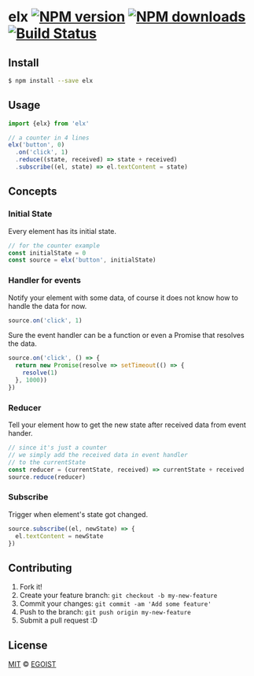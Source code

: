 # elx [![NPM version](https://img.shields.io/npm/v/elx.svg?style=flat-square)](https://npmjs.com/package/elx) [![NPM downloads](https://img.shields.io/npm/dm/elx.svg?style=flat-square)](https://npmjs.com/package/elx) [![Build Status](https://img.shields.io/circleci/project/egoist/elx/master.svg?style=flat-square)](https://circleci.com/gh/egoist/elx)

## Install

```bash
$ npm install --save elx
```

## Usage

```js
import {elx} from 'elx'

// a counter in 4 lines
elx('button', 0)
  .on('click', 1)
  .reduce((state, received) => state + received)
  .subscribe((el, state) => el.textContent = state)
```

## Concepts

### Initial State

Every element has its initial state.

```js
// for the counter example
const initialState = 0
const source = elx('button', initialState)
```

### Handler for events

Notify your element with some data, of course it does not know how to handle the data for now.

```js
source.on('click', 1)
```

Sure the event handler can be a function or even a Promise that resolves the data.

```js
source.on('click', () => {
  return new Promise(resolve => setTimeout(() => {
    resolve(1)
  }, 1000))
})
```

### Reducer

Tell your element how to get the new state after received data from event hander.

```js
// since it's just a counter
// we simply add the received data in event handler
// to the currentState 
const reducer = (currentState, received) => currentState + received
source.reduce(reducer)
```

### Subscribe

Trigger when element's state got changed.

```js
source.subscribe((el, newState) => {
  el.textContent = newState
})
```

## Contributing

1. Fork it!
2. Create your feature branch: `git checkout -b my-new-feature`
3. Commit your changes: `git commit -am 'Add some feature'`
4. Push to the branch: `git push origin my-new-feature`
5. Submit a pull request :D

## License

[MIT](https://egoist.mit-license.org/) © [EGOIST](https://github.com/egoist)
